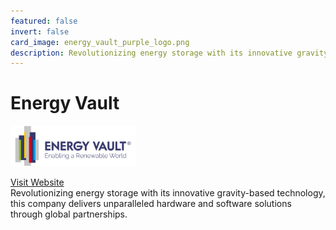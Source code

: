 ```yaml
---
featured: false
invert: false
card_image: energy_vault_purple_logo.png
description: Revolutionizing energy storage with its innovative gravity-based technology, this company delivers unparalleled hardware and software solutions through global partnerships.
---
```


# Energy Vault
<img src="energy_vault_purple_logo.png" alt="Logo" style="max-width: 200px; height: auto;">

<a href="https://www.energyvault.com/">Visit Website</a>  
Revolutionizing energy storage with its innovative gravity-based technology, this company delivers unparalleled hardware and software solutions through global partnerships.
